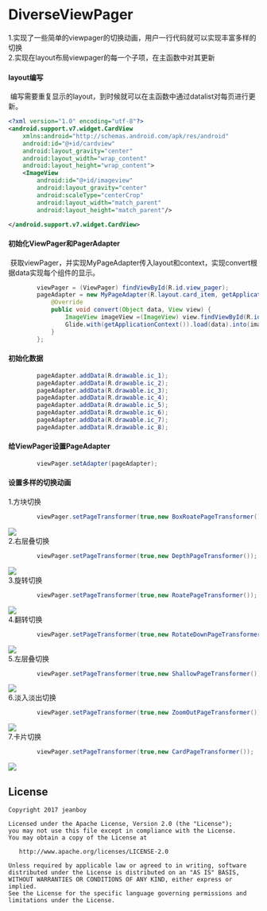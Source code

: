 # DiverseViewPager
  1.实现了一些简单的viewpager的切换动画，用户一行代码就可以实现丰富多样的切换<br>
  2.实现在layout布局viewpager的每一个子项，在主函数中对其更新
  
#### layout编写
  编写需要重复显示的layout，到时候就可以在主函数中通过datalist对每页进行更新。<br>
```XML
<?xml version="1.0" encoding="utf-8"?>
<android.support.v7.widget.CardView
    xmlns:android="http://schemas.android.com/apk/res/android"
    android:id="@+id/cardview"
    android:layout_gravity="center"
    android:layout_width="wrap_content"
    android:layout_height="wrap_content">
    <ImageView
        android:id="@+id/imageview"
        android:layout_gravity="center"
        android:scaleType="centerCrop"
        android:layout_width="match_parent"
        android:layout_height="match_parent"/>

</android.support.v7.widget.CardView>
```
#### 初始化ViewPager和PagerAdapter
  获取viewPager，并实现MyPageAdapter传入layout和context，实现convert根据data实现每个组件的显示。<br>
```Java
        viewPager = (ViewPager) findViewById(R.id.view_pager);
        pageAdapter = new MyPageAdapter(R.layout.card_item, getApplicationContext()) {
            @Override
            public void convert(Object data, View view) {
                ImageView imageView =(ImageView) view.findViewById(R.id.imageview);
                Glide.with(getApplicationContext()).load(data).into(imageView);
            }
        };
```
#### 初始化数据
```Java
        pageAdapter.addData(R.drawable.ic_1);
        pageAdapter.addData(R.drawable.ic_2);
        pageAdapter.addData(R.drawable.ic_3);
        pageAdapter.addData(R.drawable.ic_4);
        pageAdapter.addData(R.drawable.ic_5);
        pageAdapter.addData(R.drawable.ic_6);
        pageAdapter.addData(R.drawable.ic_7);
        pageAdapter.addData(R.drawable.ic_8);
```
#### 给ViewPager设置PageAdapter
```Java
        viewPager.setAdapter(pageAdapter);
```
#### 设置多样的切换动画
1.方块切换
```Java
        viewPager.setPageTransformer(true,new BoxRoatePageTransformer());
```
![](https://github.com/NicoLiutong/DiverseViewPager/blob/master/Screenshots/BoxTransformerAnimation.gif)<br>
2.右层叠切换
```Java
        viewPager.setPageTransformer(true,new DepthPageTransformer());
```
![](https://github.com/NicoLiutong/DiverseViewPager/blob/master/Screenshots/DepthTransformerAnimation.gif)<br>
3.旋转切换
```Java
        viewPager.setPageTransformer(true,new RoatePageTransformer());
```
![](https://github.com/NicoLiutong/DiverseViewPager/blob/master/Screenshots/RotateTransformerAnimation.gif)<br>
4.翻转切换
```Java
        viewPager.setPageTransformer(true,new RotateDownPageTransformer());
```
![](https://github.com/NicoLiutong/DiverseViewPager/blob/master/Screenshots/RotateDownTransformerAnimation.gif)<br>
5.左层叠切换
```Java
        viewPager.setPageTransformer(true,new ShallowPageTransformer());
```
![](https://github.com/NicoLiutong/DiverseViewPager/blob/master/Screenshots/ShallowTransformerAnimation.gif)<br>
6.淡入淡出切换
```Java
        viewPager.setPageTransformer(true,new ZoomOutPageTransformer());
```
![](https://github.com/NicoLiutong/DiverseViewPager/blob/master/Screenshots/ZoomOutTransformerAnimation.gif)<br>
7.卡片切换
```Java
        viewPager.setPageTransformer(true,new CardPageTransformer());
```
![](https://github.com/NicoLiutong/DiverseViewPager/blob/master/Screenshots/CardTransformerAnimation.gif)<br>

## License

    Copyright 2017 jeanboy

    Licensed under the Apache License, Version 2.0 (the "License");
    you may not use this file except in compliance with the License.
    You may obtain a copy of the License at

       http://www.apache.org/licenses/LICENSE-2.0

    Unless required by applicable law or agreed to in writing, software
    distributed under the License is distributed on an "AS IS" BASIS,
    WITHOUT WARRANTIES OR CONDITIONS OF ANY KIND, either express or implied.
    See the License for the specific language governing permissions and
    limitations under the License.
